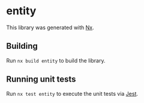 # entity

This library was generated with [Nx](https://nx.dev).

## Building

Run `nx build entity` to build the library.

## Running unit tests

Run `nx test entity` to execute the unit tests via [Jest](https://jestjs.io).
